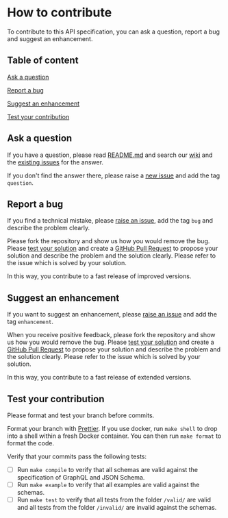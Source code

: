 # How to contribute

To contribute to this API specification, you can ask a question, report a bug and suggest an enhancement.

## Table of content

[Ask a question](#ask-a-question)

[Report a bug](#report-a-bug)

[Suggest an enhancement](#suggest-an-enhancement)

[Test your contribution](#test-your-contribution)

## Ask a question

If you have a question, please read [README.md](https://github.com/ise621/building-envelope-data/blob/develop/README.md) and search our [wiki](https://github.com/ise621/building-envelope-data/wiki) and the [existing issues](https://github.com/ise621/building-envelope-data/issues) for the answer.

If you don't find the answer there, please raise a [new issue](https://github.com/ise621/building-envelope-data/issues/new) and add the tag `question`.

## Report a bug

If you find a technical mistake, please [raise an issue](https://github.com/ise621/building-envelope-data/issues/new), add the tag `bug` and describe the problem clearly.

Please fork the repository and show us how you would remove the bug. Please [test your solution](#test-your-contribution) and create a [GitHub Pull Request](https://github.com/ise621/building-envelope-data/compare) to propose your solution and describe the problem and the solution clearly. Please refer to the issue which is solved by your solution.

In this way, you contribute to a fast release of improved versions.

## Suggest an enhancement

If you want to suggest an enhancement, please [raise an issue](https://github.com/ise621/building-envelope-data/issues/new) and add the tag `enhancement`.

When you receive positive feedback, please fork the repository and show us how you would remove the bug. Please [test your solution](#test-your-contribution) and create a [GitHub Pull Request](https://github.com/ise621/building-envelope-data/compare) to propose your solution and describe the problem and the solution clearly. Please refer to the issue which is solved by your solution.

In this way, you contribute to a fast release of extended versions.

## Test your contribution

Please format and test your branch before commits.

Format your branch with [Prettier](https://prettier.io). If you use docker, run `make shell` to drop into a shell within a fresh Docker container. You can then run `make format` to format the code.

Verify that your commits pass the following tests:

- [ ] Run `make compile` to verify that all schemas are valid against the specification of GraphQL and JSON Schema.
- [ ] Run `make example` to verify that all examples are valid against the schemas.
- [ ] Run `make test` to verify that all tests from the folder `/valid/` are valid and all tests from the folder `/invalid/` are invalid against the schemas.
